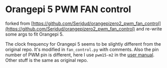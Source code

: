 
# Orangepi 5 PWM FAN control

forked from [https://github.com/Serjdud/orangepizero2_pwm_fan_control](https://github.com/Serjdud/orangepizero2_pwm_fan_control) and re-write some args to fit Orangepi 5.

The clock frequency for Orangepi 5 seems to be slightly different from the original repo. It's modified in `fan_control.py` with comments. Also the pin number of PWM pin is different, here I use `pwm15-m2` in the [user manual](http://www.orangepi.org/html/hardWare/computerAndMicrocontrollers/service-and-support/Orange-pi-5.html). Other stuff is the same as original repo.

